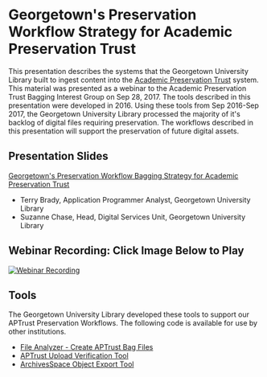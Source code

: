# Georgetown's Preservation Workflow Strategy for Academic Preservation Trust

This presentation describes the systems that the Georgetown University Library built to ingest content into the [Academic Preservation Trust](http://aptrust.org/) system.  
This material was presented as a webinar to the Academic Preservation Trust Bagging Interest Group on Sep 28, 2017.
The tools described in this presentation were developed in 2016.  Using these tools from Sep 2016-Sep 2017, the Georgetown University Library processed the majority of it's backlog of digital files requiring preservation.  The workflows described in this presentation will support the preservation of future digital assets.

## Presentation Slides
[Georgetown's Preservation Workflow Bagging Strategy for Academic Preservation Trust](https://docs.google.com/presentation/d/e/2PACX-1vQa6qObo617BtslVo6AxutjZ6duHyp0UluFuURw5_sHIHTDP54KH1t8nCcjayn9CAXRNyj-TkwE5Xc5/pub?start=false&loop=false&delayms=3000)

* Terry Brady, Application Programmer Analyst, Georgetown University Library
* Suzanne Chase, Head, Digital Services Unit, Georgetown University Library

## Webinar Recording: Click Image Below to Play
[![Webinar Recording](https://img.youtube.com/vi/EnXVI9rCxdM/0.jpg)](https://www.youtube.com/watch?v=EnXVI9rCxdM&t=18s)

## Tools
The Georgetown University Library developed these tools to support our APTrust Preservation Workflows.  The following code is available for use by other institutions.
* [File Analyzer - Create APTrust Bag Files](https://github.com/Georgetown-University-Libraries/File-Analyzer/wiki/Bagit-automation-for-Academic-Preservation-Trust-(APTrust))
* [APTrust Upload Verification Tool](https://github.com/Georgetown-University-Libraries/APTUploadVerification)
* [ArchivesSpace Object Export Tool](https://github.com/Georgetown-University-Libraries/ASObjectExport)
